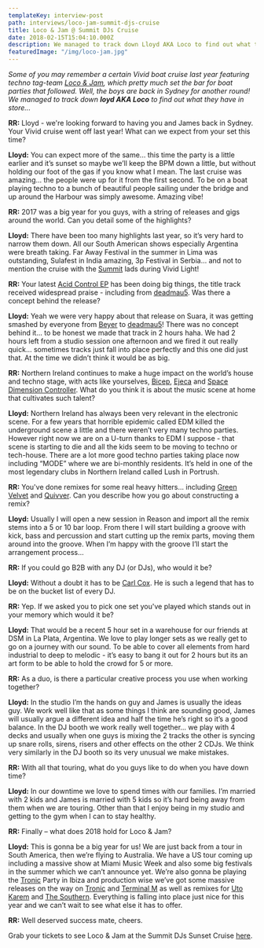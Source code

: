 ```yaml
---
templateKey: interview-post
path: interviews/loco-jam-summit-djs-cruise
title: Loco & Jam @ Summit DJs Cruise
date: 2018-02-15T15:04:10.000Z
description: We managed to track down Lloyd AKA Loco to find out what techno tag-team Loco & Jam have in store for this Saturday's boat party.
featuredImage: "/img/loco-jam.jpg"
---
```


_Some of you may remember a certain Vivid boat cruise last year featuring techno tag-team [Loco & Jam](https://www.facebook.com/locoandjam/), which pretty much set the bar for boat parties that followed. Well, the boys are back in Sydney for another round! We managed to track down **loyd AKA Loco** to find out what they have in store..._

**RR:** Lloyd - we're looking forward to having you and James back in Sydney. Your Vivid cruise went off last year! What can we expect from your set this time?

**Lloyd:** You can expect more of the same... this time the party is a little earlier and it’s sunset so maybe we’ll keep the BPM down a little, but without holding our foot of the gas if you know what I mean. The last cruise was amazing... the people were up for it from the first second. To be on a boat playing techno to a bunch of beautiful people sailing under the bridge and up around the Harbour was simply awesome. Amazing vibe!

**RR:** 2017 was a big year for you guys, with a string of releases and gigs around the world. Can you detail some of the highlights?

**Lloyd:** There have been too many highlights last year, so it’s very hard to narrow them down. All our South American shows especially Argentina were breath taking. Far Away Festival in the summer in Lima was outstanding, Sulafest in India amazing, 3p Festival in Serbia... and not to mention the cruise with the [Summit](https://www.facebook.com/SummitDjs/) lads during Vivid Light!

**RR:** Your latest [Acid Control EP](https://www.beatport.com/release/acid-control-ep/2159181) has been doing big things, the title track received widespread praise - including from [deadmau5](https://www.facebook.com/deadmau5/). Was there a concept behind the release?

**Lloyd:** Yeah we were very happy about that release on Suara, it was getting smashed by everyone from [Beyer](https://www.facebook.com/realadambeyer/) to [deadmau5](https://www.facebook.com/deadmau5/)! There was no concept behind it... to be honest we made that track in 2 hours haha. We had 2 hours left from a studio session one afternoon and we fired it out really quick… sometimes tracks just fall into place perfectly and this one did just that. At the time we didn’t think it would be as big.

**RR:** Northern Ireland continues to make a huge impact on the world’s house and techno stage, with acts like yourselves, [Bicep](https://www.facebook.com/feelmybicep/), [Ejeca](https://www.facebook.com/Ejeca/) and [Space Dimension Controller](https://www.facebook.com/spacedimensioncontroller/). What do you think it is about the music scene at home that cultivates such talent?

**Lloyd:** Northern Ireland has always been very relevant in the electronic scene. For a few years that horrible epidemic called EDM killed the underground scene a little and there weren’t very many techno parties. However right now we are on a U-turn thanks to EDM I suppose - that scene is starting to die and all the kids seem to be moving to techno or tech-house. There are a lot more good techno parties taking place now including “MODE” where we are bi-monthly residents. It’s held in one of the most legendary clubs in Northern Ireland called Lush in Portrush.

**RR:** You've done remixes for some real heavy hitters... including [Green Velvet](https://www.facebook.com/GreenVelvetFanpage/) and [Quivver](https://www.facebook.com/QuivverMusic/). Can you describe how you go about constructing a remix?

**Lloyd:** Usually I will open a new session in Reason and import all the remix stems into a 5 or 10 bar loop. From there I will start building a groove with kick, bass and percussion and start cutting up the remix parts, moving them around into the groove. When I’m happy with the groove I’ll start the arrangement process...

**RR:** If you could go B2B with any DJ (or DJs), who would it be?

**Lloyd:** Without a doubt it has to be [Carl Cox](https://www.facebook.com/carlcox247/). He is such a legend that has to be on the bucket list of every DJ.

**RR:** Yep. If we asked you to pick one set you've played which stands out in your memory which would it be?

**Lloyd:** That would be a recent 5 hour set in a warehouse for our friends at DSM in La Plata, Argentina. We love to play longer sets as we really get to go on a journey with our sound. To be able to cover all elements from hard industrial to deep to melodic - it’s easy to bang it out for 2 hours but its an art form to be able to hold the crowd for 5 or more.

**RR:** As a duo, is there a particular creative process you use when working together?

**Lloyd:** In the studio I’m the hands on guy and James is usually the ideas guy. We work well like that as some things I think are sounding good, James will usually argue a different idea and half the time he’s right so it’s a good balance. In the DJ booth we work really well together... we play with 4 decks and usually when one guys is mixing the 2 tracks the other is syncing up snare rolls, sirens, risers and other effects on the other 2 CDJs. We think very similarly in the DJ booth so its very unusual we make mistakes.

**RR:** With all that touring, what do you guys like to do when you have down time?

**Lloyd:** In our downtime we love to spend times with our families. I’m married with 2 kids and James is married with 5 kids so it’s hard being away from them when we are touring. Other than that I enjoy being in my studio and getting to the gym when I can to stay healthy.

**RR:** Finally – what does 2018 hold for Loco & Jam?

**Lloyd:** This is gonna be a big year for us! We are just back from a tour in South America, then we’re flying to Australia. We have a US tour coming up including a massive show at Miami Music Week and also some big festivals in the summer which we can’t announce yet. We’re also gonna be playing the [Tronic](https://www.facebook.com/tronicmusic/) Party in Ibiza and production wise we’ve got some massive releases on the way on [Tronic](https://www.facebook.com/tronicmusic/) and [Terminal M](https://www.facebook.com/TerminalMRecords/) as well as remixes for [Uto Karem](https://www.facebook.com/UtoKarem/) and [The Southern](https://www.facebook.com/thesouthernofficial/). Everything is falling into place just nice for this year and we can’t wait to see what else it has to offer.

**RR:** Well deserved success mate, cheers.

Grab your tickets to see Loco & Jam at the Summit DJs Sunset Cruise [here](http://www.moshtix.com.au/v2/event/loco-jam-sunset-cruise/100474).
